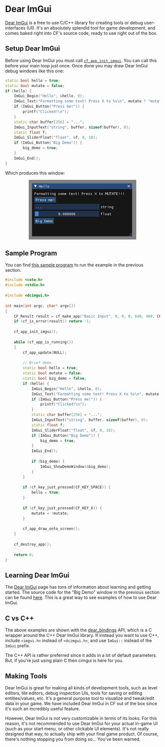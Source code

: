 # Dear ImGui

[Dear ImGui](https://github.com/ocornut/imgui) is a free to use C/C++ library for creating tools or debug user-interfaces (UI). It's an absolutely splendid tool for game development, and comes baked right into CF's source code, ready to use right out of the box.

## Setup Dear ImGui

Before using Dear ImGui you must call [`cf_app_init_imgui`](../app/cf_app_init_imgui.md). You can call this before your main loop just once. Once done you may draw Dear ImGui debug windows like this one:

```cpp
static bool hello = true;
static bool mutate = false;
if (hello) {
	ImGui_Begin("Hello", &hello, 0);
	ImGui_Text("Formatting some text! Press X to %s\n", mutate ? "mutate." : "MUTATE!!!");
	if (ImGui_Button("Press me!")) {
		printf("Clicked!\n");
	}
	static char buffer[256] = "...";
	ImGui_InputText("string", buffer, sizeof(buffer), 0);
	static float f;
	ImGui_SliderFloat("float", &f, 0, 10);
	if (ImGui_Button("Big Demo")) {
		big_demo = true;
	}
	ImGui_End();
}
```

Which produces this window:

<p align="center">
<img src=https://github.com/RandyGaul/cute_framework/blob/master/assets/imgui.png?raw=true>
</p>

## Sample Program

You can find [this sample program](https://github.com/RandyGaul/cute_framework/blob/master/samples/imgui.c) to run the example in the previous section.

```cpp
#include <cute.h>
#include <stdio.h>

#include <dcimgui.h>

int main(int argc, char* argv[])
{
	CF_Result result = cf_make_app("Basic Input", 0, 0, 0, 640, 480, CF_APP_OPTIONS_WINDOW_POS_CENTERED, argv[0]);
	if (cf_is_error(result)) return -1;

	cf_app_init_imgui();

	while (cf_app_is_running())
	{
		cf_app_update(NULL);

		// Brief demo.
		static bool hello = true;
		static bool mutate = false;
		static bool big_demo = false;
		if (hello) {
			ImGui_Begin("Hello", &hello, 0);
			ImGui_Text("Formatting some text! Press X to %s\n", mutate ? "mutate." : "MUTATE!!!");
			if (ImGui_Button("Press me!")) {
				printf("Clicked!\n");
			}
			static char buffer[256] = "...";
			ImGui_InputText("string", buffer, sizeof(buffer), 0);
			static float f;
			ImGui_SliderFloat("float", &f, 0, 10);
			if (ImGui_Button("Big Demo")) {
				big_demo = true;
			}
			ImGui_End();

			if (big_demo) {
				ImGui_ShowDemoWindow(&big_demo);
			}
		}

		if (cf_key_just_pressed(CF_KEY_SPACE)) {
			hello = true;
		}

		if (cf_key_just_pressed(CF_KEY_X)) {
			mutate = !mutate;
		}

		cf_app_draw_onto_screen();
	}

	cf_destroy_app();

	return 0;
}
```

## Learning Dear ImGui

The [Dear ImGui](https://github.com/ocornut/imgui) page has tons of information about learning and getting started. The source code for the "Big Demo" window in the previous section can be found [here](https://github.com/ocornut/imgui/blob/master/imgui_demo.cpp). This is a great way to see examples of how to use Dear ImGui.

## C vs C++

The above examples are shown with the [dear_bindings](https://github.com/dearimgui/dear_bindings) API, which is a C wrapper around the C++ Dear ImGui library. If instead you want to use C++, include `<imgui.h>` instead of `<dcimgui.h>`, and use `ImGui::` instead of the `ImGui` prefix.

The C++ API is rather preferred since it adds in a lot of default parameters. But, if you're just using plain C then cimgui is here for you.

## Making Tools

Dear ImGui is great for making all kinds of development tools, such as level editors, tile editors, debug inspection UIs, tools for saving or editing entities/values, etc. It's a general purpose tool to visualize and tweak/edit data in your game. We have included Dear ImGui in CF out of the box since it's such an incredibly useful feature.

However, Dear ImGui is not very customizable in terms of its looks. For this reason, it's not recommended to use Dear ImGui for your actual in-game UI (such as your start menu, or other clickable UI elements). It's not really designed that way, to actually ship with your final game product. Of course, there's nothing stopping you from doing so... You've been warned.
